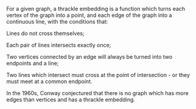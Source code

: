 For a given graph, a thrackle embedding is a function which turns each
vertex of the graph into a point, and each edge of the graph into a
continuous line, with the conditions that:

Lines do not cross themselves;

Each pair of lines intersects exactly once;

Two vertices connected by an edge will always be turned into two
endpoints and a line;

Two lines which intersect must cross at the point of intersection - or
they must meet at a common endpoint.

In the 1960s, Conway conjectured that there is no graph which has more
edges than vertices and has a thrackle embedding.
